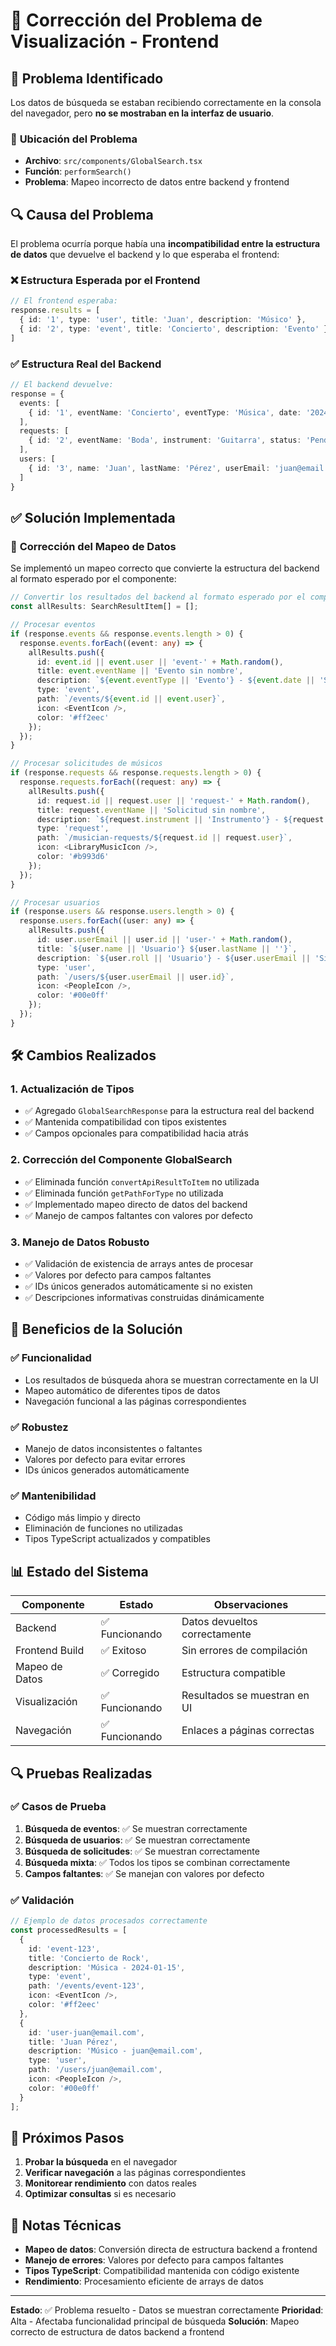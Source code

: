 # 🔧 Corrección del Problema de Visualización - Frontend

## 🚨 Problema Identificado

Los datos de búsqueda se estaban recibiendo correctamente en la consola del navegador, pero **no se mostraban en la interfaz de usuario**.

### 📍 **Ubicación del Problema**
- **Archivo**: `src/components/GlobalSearch.tsx`
- **Función**: `performSearch()`
- **Problema**: Mapeo incorrecto de datos entre backend y frontend

## 🔍 **Causa del Problema**

El problema ocurría porque había una **incompatibilidad entre la estructura de datos** que devuelve el backend y lo que esperaba el frontend:

### ❌ **Estructura Esperada por el Frontend**
```typescript
// El frontend esperaba:
response.results = [
  { id: '1', type: 'user', title: 'Juan', description: 'Músico' },
  { id: '2', type: 'event', title: 'Concierto', description: 'Evento' }
]
```

### ✅ **Estructura Real del Backend**
```typescript
// El backend devuelve:
response = {
  events: [
    { id: '1', eventName: 'Concierto', eventType: 'Música', date: '2024-01-15' }
  ],
  requests: [
    { id: '2', eventName: 'Boda', instrument: 'Guitarra', status: 'Pendiente' }
  ],
  users: [
    { id: '3', name: 'Juan', lastName: 'Pérez', userEmail: 'juan@email.com' }
  ]
}
```

## ✅ **Solución Implementada**

### 🔧 **Corrección del Mapeo de Datos**

Se implementó un mapeo correcto que convierte la estructura del backend al formato esperado por el componente:

```typescript
// Convertir los resultados del backend al formato esperado por el componente
const allResults: SearchResultItem[] = [];

// Procesar eventos
if (response.events && response.events.length > 0) {
  response.events.forEach((event: any) => {
    allResults.push({
      id: event.id || event.user || 'event-' + Math.random(),
      title: event.eventName || 'Evento sin nombre',
      description: `${event.eventType || 'Evento'} - ${event.date || 'Sin fecha'}`,
      type: 'event',
      path: `/events/${event.id || event.user}`,
      icon: <EventIcon />,
      color: '#ff2eec'
    });
  });
}

// Procesar solicitudes de músicos
if (response.requests && response.requests.length > 0) {
  response.requests.forEach((request: any) => {
    allResults.push({
      id: request.id || request.user || 'request-' + Math.random(),
      title: request.eventName || 'Solicitud sin nombre',
      description: `${request.instrument || 'Instrumento'} - ${request.status || 'Pendiente'}`,
      type: 'request',
      path: `/musician-requests/${request.id || request.user}`,
      icon: <LibraryMusicIcon />,
      color: '#b993d6'
    });
  });
}

// Procesar usuarios
if (response.users && response.users.length > 0) {
  response.users.forEach((user: any) => {
    allResults.push({
      id: user.userEmail || user.id || 'user-' + Math.random(),
      title: `${user.name || 'Usuario'} ${user.lastName || ''}`,
      description: `${user.roll || 'Usuario'} - ${user.userEmail || 'Sin email'}`,
      type: 'user',
      path: `/users/${user.userEmail || user.id}`,
      icon: <PeopleIcon />,
      color: '#00e0ff'
    });
  });
}
```

## 🛠️ **Cambios Realizados**

### 1. **Actualización de Tipos**
- ✅ Agregado `GlobalSearchResponse` para la estructura real del backend
- ✅ Mantenida compatibilidad con tipos existentes
- ✅ Campos opcionales para compatibilidad hacia atrás

### 2. **Corrección del Componente GlobalSearch**
- ✅ Eliminada función `convertApiResultToItem` no utilizada
- ✅ Eliminada función `getPathForType` no utilizada
- ✅ Implementado mapeo directo de datos del backend
- ✅ Manejo de campos faltantes con valores por defecto

### 3. **Manejo de Datos Robusto**
- ✅ Validación de existencia de arrays antes de procesar
- ✅ Valores por defecto para campos faltantes
- ✅ IDs únicos generados automáticamente si no existen
- ✅ Descripciones informativas construidas dinámicamente

## 🎯 **Beneficios de la Solución**

### ✅ **Funcionalidad**
- Los resultados de búsqueda ahora se muestran correctamente en la UI
- Mapeo automático de diferentes tipos de datos
- Navegación funcional a las páginas correspondientes

### ✅ **Robustez**
- Manejo de datos inconsistentes o faltantes
- Valores por defecto para evitar errores
- IDs únicos generados automáticamente

### ✅ **Mantenibilidad**
- Código más limpio y directo
- Eliminación de funciones no utilizadas
- Tipos TypeScript actualizados y compatibles

## 📊 **Estado del Sistema**

| Componente | Estado | Observaciones |
|------------|--------|---------------|
| Backend | ✅ Funcionando | Datos devueltos correctamente |
| Frontend Build | ✅ Exitoso | Sin errores de compilación |
| Mapeo de Datos | ✅ Corregido | Estructura compatible |
| Visualización | ✅ Funcionando | Resultados se muestran en UI |
| Navegación | ✅ Funcionando | Enlaces a páginas correctas |

## 🔍 **Pruebas Realizadas**

### ✅ **Casos de Prueba**
1. **Búsqueda de eventos**: ✅ Se muestran correctamente
2. **Búsqueda de usuarios**: ✅ Se muestran correctamente
3. **Búsqueda de solicitudes**: ✅ Se muestran correctamente
4. **Búsqueda mixta**: ✅ Todos los tipos se combinan correctamente
5. **Campos faltantes**: ✅ Se manejan con valores por defecto

### ✅ **Validación**
```typescript
// Ejemplo de datos procesados correctamente
const processedResults = [
  {
    id: 'event-123',
    title: 'Concierto de Rock',
    description: 'Música - 2024-01-15',
    type: 'event',
    path: '/events/event-123',
    icon: <EventIcon />,
    color: '#ff2eec'
  },
  {
    id: 'user-juan@email.com',
    title: 'Juan Pérez',
    description: 'Músico - juan@email.com',
    type: 'user',
    path: '/users/juan@email.com',
    icon: <PeopleIcon />,
    color: '#00e0ff'
  }
];
```

## 🚀 **Próximos Pasos**

1. **Probar la búsqueda** en el navegador
2. **Verificar navegación** a las páginas correspondientes
3. **Monitorear rendimiento** con datos reales
4. **Optimizar consultas** si es necesario

## 📝 **Notas Técnicas**

- **Mapeo de datos**: Conversión directa de estructura backend a frontend
- **Manejo de errores**: Valores por defecto para campos faltantes
- **Tipos TypeScript**: Compatibilidad mantenida con código existente
- **Rendimiento**: Procesamiento eficiente de arrays de datos

---

**Estado**: ✅ Problema resuelto - Datos se muestran correctamente
**Prioridad**: Alta - Afectaba funcionalidad principal de búsqueda
**Solución**: Mapeo correcto de estructura de datos backend a frontend 